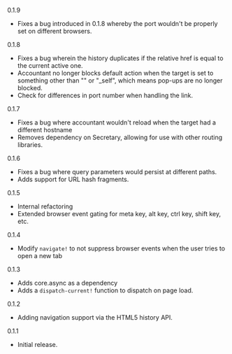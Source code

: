 0.1.9
 * Fixes a bug introduced in 0.1.8 whereby the port wouldn't be properly set on different browsers.

0.1.8
 * Fixes a bug wherein the history duplicates if the relative href is equal to the current active one.
 * Accountant no longer blocks default action when the target is set to something other than "" or "\_self", which means pop-ups are no longer blocked.
 * Check for differences in port number when handling the link.

0.1.7
 * Fixes a bug where accountant wouldn't reload when the target had a different
 hostname
 * Removes dependency on Secretary, allowing for use with other routing
 libraries.

0.1.6
 * Fixes a bug where query parameters would persist at different paths.
 * Adds support for URL hash fragments.

0.1.5
 * Internal refactoring
 * Extended browser event gating for meta key, alt key, ctrl key, shift key, etc.

0.1.4
 * Modify `navigate!` to not suppress browser events when the user tries to open a new tab

0.1.3
 * Adds core.async as a dependency
 * Adds a `dispatch-current!` function to dispatch on page load.

0.1.2
 * Adding navigation support via the HTML5 history API.

0.1.1
 * Initial release.
